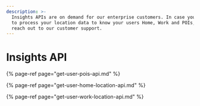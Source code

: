 ```yaml
---
description: >-
  Insights APIs are on demand for our enterprise customers. In case you want us
  to process your location data to know your users Home, Work and POIs, please
  reach out to our customer support.
---
```


# Insights API

{% page-ref page="get-user-pois-api.md" %}

{% page-ref page="get-user-home-location-api.md" %}

{% page-ref page="get-user-work-location-api.md" %}



